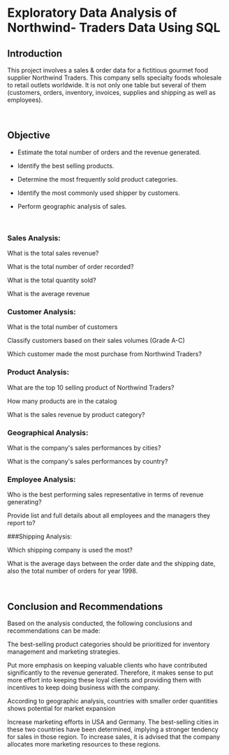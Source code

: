 # Exploratory Data Analysis of Northwind- Traders Data Using SQL

## Introduction  

This project involves a sales & order data for a fictitious gourmet food supplier Northwind Traders. This company sells specialty foods wholesale to retail outlets worldwide. It is not only one table but several of them (customers, orders, inventory, invoices, supplies and shipping as well as employees).
&nbsp;

  &nbsp;
  
## Objective

* Estimate the total number of orders and the revenue generated.

* Identify the best selling products.

* Determine the most frequently sold product categories.

* Identify the most commonly used shipper by customers.

* Perform geographic analysis of sales.
&nbsp;

  &nbsp;

### Sales Analysis:

What is the total sales revenue?

What is the total number of order recorded?

What is the total quantity sold?

What is the average revenue

### Customer Analysis:  

What is the total number of customers

Classify customers based on their sales volumes (Grade A-C)

Which customer made the most purchase from Northwind Traders?


### Product Analysis:  

What are the top 10 selling product of Northwind Traders?

How many products are in the catalog

What is the sales revenue by product category?


### Geographical Analysis:

What is the company's sales performances by cities?

What is the company's sales performances by country?


### Employee Analysis:

Who is the best performing sales representative in terms of revenue generating?

Provide list and full details about all employees and the managers they report to?


###Shipping Analysis:

Which shipping company is used the most?

What is the average days between the order date and the shipping date, also the total number of orders for year 1998.
 &nbsp;

  &nbsp;
  
## Conclusion and Recommendations

Based on the analysis conducted, the following conclusions and recommendations can be made:

The best-selling product categories should be prioritized for inventory management and marketing strategies.

Put more emphasis on keeping valuable clients who have contributed significantly to the revenue generated. Therefore, it makes sense to put more effort into keeping these loyal clients and providing them with incentives to keep doing business with the company.

According to geographic analysis, countries with smaller order quantities shows potential for market expansion

Increase marketing efforts in USA and Germany. The best-selling cities in these two countries have been determined, implying a stronger tendency for sales in those region. To increase sales, it is advised that the company allocates more marketing resources to these regions.
